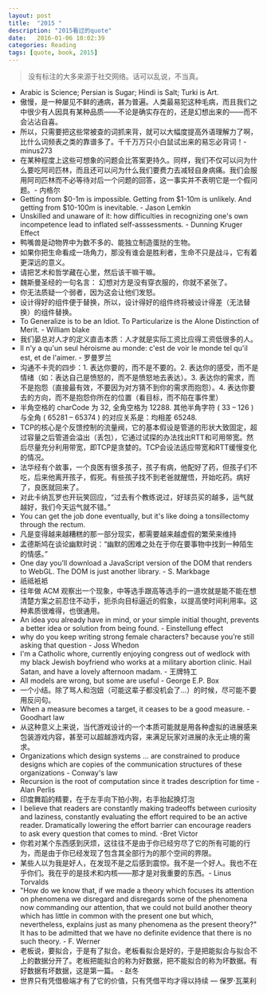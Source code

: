```yaml
---
layout: post
title:  "2015 "
description: "2015看过的quote"
date:   2016-01-06 10:02:39
categories: Reading
tags: [quote, book, 2015]
---
```


> 没有标注的大多来源于社交网络。话可以乱说，不当真。

- Arabic is Science; Persian is Sugar; Hindi is Salt; Turki is Art.
- 傲慢，是一种屡见不鲜的通病，甚为普遍。人类最易犯这种毛病，而且我们之中很少有人因具有某种品质——不论是确实存在的，还是幻想出来的——而不会沾沾自喜。
- 所以，只需要把这些常被查的词抓来背，就可以大幅度提高外语理解力了啊，比什么词频表之类的靠谱多了。千千万万只小白鼠试出来的易忘必背词！- minus273
- 在某种程度上这些可想象的问题会比答案更持久。同样，我们不仅可以问为什么要吃阿司匹林，而且还可以问为什么我们要费力去减轻自身病痛。我们会服用阿司匹林而不必等待对后一个问题的回答，这一事实并不表明它是一个假问题。- 内格尔
- Getting from $0-1m is impossible. Getting from $1-10m is unlikely. And getting from $10-100m is inevitable. - Jason Lemkin
- Unskilled and unaware of it: how difficulties in recognizing one's own incompetence lead to inflated self-asssessments. - Dunning Kruger Effect
- 鸭嘴兽是动物界中为数不多的、能独立制造蛋挞的生物。
- 如果你把生命看成一场角力，那没有谁会是胜利者，生命不只是战斗，它有着更深远的意义。
- 请把艺术和哲学藏在心里，然后该干嘛干嘛。
- 魏斯曼圣经的一句名言： 幻想对方是没有穿衣服的，你就不紧张了。
- 你无法质疑一个弱者，因为这会让他们发怒。
- 设计得好的组件便于替换，所以，设计得好的组件终将被设计得差（无法替换）的组件替换。
- To Generalize is to be an Idiot. To Particularize is the Alone Distinction of Merit. - William blake
- 我们晏总对人才的定义直击本质：人才就是实际工资比应得工资低很多的人。
- Il n'y a qu'un seul héroisme au monde: c'est de voir le monde tel qu'il est, et de l'aimer. - 罗曼罗兰
- 沟通不卡壳的四步：1. 表达你要的，而不是不要的。2. 表达你的感受，而不是情绪（如：表达自己是愤怒的，而不是愤怒地去表达）。3. 表达你的需求，而不是抱怨（直接最有效，不要因为对方猜不到你的需求而抱怨）。4. 表达你要去的方向，而不是抱怨你所在的位置（看目标，而不陷在事件里）
- 半角空格的 charCode 为 32, 全角空格为 12288. 其他半角字符 ( 33 – 126 ) 与全角 ( 65281 – 65374 ) 的对应关系是：均相差 65248.
- TCP的核心是个反馈控制的流量阀，它的基本假设是管道的形状大致固定，超过容量之后管道会溢出（丢包），它通过试探的办法找出RTT和可用带宽。然后尽量充分利用带宽，即TCP是贪婪的。TCP会设法适应带宽和RTT缓慢变化的情况。
- 法华经有个故事，一个良医有很多孩子，孩子有病，他配好了药，但孩子们不吃，后来他离开孩子，假死。有些孩子找不到老爸就醒悟，开始吃药。病好了，良医就回来了。
- 对此卡纳瓦罗也开玩笑回应，“过去有个教练说过，好球员买的越多，运气就越好，我们今天运气就不错。”
- You can get the job done eventually, but it's like doing a tonsillectomy through the rectum. 
- 凡是变得越来越糟糕的那一部分现实，都需要越来越虚假的繁荣来维持
- 孟德斯鸠在谈论幽默时说：“幽默的困难之处在于你在要事物中找到一种陌生的情感。”
- One day you’ll download a JavaScript version of the DOM that renders to WebGL. The DOM is just another library. - S. Markbage
- 祇祗衹袛
- 往年做 ACM 观察出一个现象，中等选手跟高等选手的一道坎就是能不能在想清楚方案之前忍住不动手，扼杀向目标逼近的假象，以提高使时间利用率。这种素质很难得，也很通用。
- An idea you already have in mind, or your simple initial thought, prevents a better idea or solution from being found. - Einstellung effect
- why do you keep writing strong female characters? because you’re still asking that question - Joss Whedon
- I'm a Catholic whore, currently enjoying congress out of wedlock with my black Jewish boyfriend who works at a military abortion clinic. Hail Satan, and have a lovely afternoon madam. - 王牌特工
- All models are wrong, but some are useful - George E.P. Box
- 一个小结。除了骂人和泡妞（可能这辈子都没机会了...）的时候，尽可能不要用反问句。
- When a measure becomes a target, it ceases to be a good measure. - Goodhart law
- 从这种意义上来说，当代游戏设计的一个本质可能就是用各种虚拟的进展感来包装游戏内容，甚至可以超越游戏内容，来满足玩家对进展的永无止境的需求。
- Organizations which design systems ... are constrained to produce designs which are copies of the communication structures of these organizations - Conway's law
- Recursion is the root of computation since it trades description for time - Alan Perlis
- 印度舞蹈的精要，在于左手向下拍小狗，右手抬起换灯泡
- I believe that readers are constantly making tradeoffs between curiosity and laziness, constantly evaluating the effort required to be an active reader. Dramatically lowering the effort barrier can encourage readers to ask every question that comes to mind. -Bret Victor
- 你若对某个东西感到厌烦，这往往不是由于你已经穷尽了它的所有可能的行为，而是由于你已经发现了包含其全部行为的那个空间的界限。
- 某些人以为我是好人，在发现不是之后感到震惊。我不是一个好人。我也不在乎你们。我在乎的是技术和内核——那才是对我重要的东西。- Linus Torvalds
- "How do we know that, if we made a theory which focuses its attention on phenomena we disregard and disregards some of the phenomena now commanding our attention, that we could not build another theory which has little in common with the present one but which, nevertheless, explains just as many phenomena as the present theory?" It has to be admitted that we have no definite evidence that there is no such theory. - F. Werner
- 老板说，要拟合，于是有了拟合。老板看拟合是好的，于是把能拟合与拟合不上的数据分开了。老板把能拟合的称为好数据，把不能拟合的称为坏数据。有好数据有坏数据，这是第一篇。 - 赵冬
- 世界只有凭借极端才有了它的价值，只有凭借平均才得以持续 — 保罗·瓦莱利
